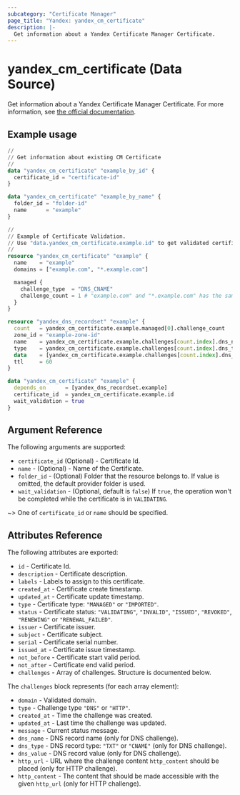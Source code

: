 ```yaml
---
subcategory: "Certificate Manager"
page_title: "Yandex: yandex_cm_certificate"
description: |-
  Get information about a Yandex Certificate Manager Certificate.
---
```


# yandex_cm_certificate (Data Source)

Get information about a Yandex Certificate Manager Certificate. For more information, see [the official documentation](https://yandex.cloud/docs/certificate-manager/concepts/).

## Example usage

```terraform
//
// Get information about existing CM Certificate
//
data "yandex_cm_certificate" "example_by_id" {
  certificate_id = "certificate-id"
}

data "yandex_cm_certificate" "example_by_name" {
  folder_id = "folder-id"
  name      = "example"
}
```

```terraform
//
// Example of Certificate Validation. 
// Use "data.yandex_cm_certificate.example.id" to get validated certificate.
//
resource "yandex_cm_certificate" "example" {
  name    = "example"
  domains = ["example.com", "*.example.com"]

  managed {
    challenge_type  = "DNS_CNAME"
    challenge_count = 1 # "example.com" and "*.example.com" has the same challenge
  }
}

resource "yandex_dns_recordset" "example" {
  count   = yandex_cm_certificate.example.managed[0].challenge_count
  zone_id = "example-zone-id"
  name    = yandex_cm_certificate.example.challenges[count.index].dns_name
  type    = yandex_cm_certificate.example.challenges[count.index].dns_type
  data    = [yandex_cm_certificate.example.challenges[count.index].dns_value]
  ttl     = 60
}

data "yandex_cm_certificate" "example" {
  depends_on      = [yandex_dns_recordset.example]
  certificate_id  = yandex_cm_certificate.example.id
  wait_validation = true
}
```

## Argument Reference

The following arguments are supported:

* `certificate_id` (Optional) - Certificate Id.
* `name` - (Optional) - Name of the Certificate.
* `folder_id` - (Optional) Folder that the resource belongs to. If value is omitted, the default provider folder is used.
* `wait_validation` - (Optional, default is `false`) If `true`, the operation won't be completed while the certificate is in `VALIDATING`.

~> One of `certificate_id` or `name` should be specified.

## Attributes Reference

The following attributes are exported:

* `id` - Certificate Id.
* `description` - Certificate description.
* `labels` - Labels to assign to this certificate.
* `created_at` - Certificate create timestamp.
* `updated_at` - Certificate update timestamp.
* `type` - Certificate type: `"MANAGED"` or `"IMPORTED"`.
* `status` - Certificate status: `"VALIDATING"`, `"INVALID"`, `"ISSUED"`, `"REVOKED"`, `"RENEWING"` or `"RENEWAL_FAILED"`.
* `issuer` - Certificate issuer.
* `subject` - Certificate subject.
* `serial` - Certificate serial number.
* `issued_at` - Certificate issue timestamp.
* `not_before` - Certificate start valid period.
* `not_after` - Certificate end valid period.
* `challenges` - Array of challenges. Structure is documented below.

The `challenges` block represents (for each array element):

* `domain` - Validated domain.
* `type` - Challenge type `"DNS"` or `"HTTP"`.
* `created_at` - Time the challenge was created.
* `updated_at` - Last time the challenge was updated.
* `message` - Current status message.
* `dns_name` - DNS record name (only for DNS challenge).
* `dns_type` - DNS record type: `"TXT"` or `"CNAME"` (only for DNS challenge).
* `dns_value` - DNS record value (only for DNS challenge).
* `http_url` - URL where the challenge content `http_content` should be placed (only for HTTP challenge).
* `http_content` - The content that should be made accessible with the given `http_url` (only for HTTP challenge).
